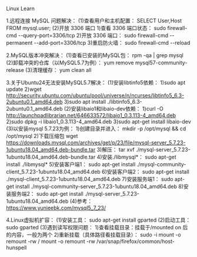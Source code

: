 Linux Learn

1.远程连接 MySQL 问题解决：
(1)查看用户和主机配置：
SELECT User,Host FROM mysql.user;
(2)开放 3306 端口
    1)查看 3306 端口状态：
        sudo firewall-cmd --query-port=3306/tcp
    2)开放 3306 端口：
        sudo firewall-cmd --permanent --add-port=3306/tcp
    3)重启防火墙：
        sudo firewall-cmd --reload

2.MySQL版本冲突解决：
(1)查看已安装的MySQL包：
    rpm -qa | grep mysql
(2)卸载冲突的仓库（以MySQL5.7为例）：
    yum remove mysql57-community-release
(3)清理缓存：
    yum clean all

3.关于Ubuntu24无法安装MySQL5.7解决：
(1)安装libtinfo5依赖：
    1)sudo apt update
    2)wget http://security.ubuntu.com/ubuntu/pool/universe/n/ncurses/libtinfo5_6.3-2ubuntu0.1_amd64.deb
    3)sudo apt install ./libtinfo5_6.3-2ubuntu0.1_amd64.deb
(2)安装libaio1和libaio-dev依赖：
    1)curl -O http://launchpadlibrarian.net/646633572/libaio1_0.3.113-4_amd64.deb
    2)sudo dpkg -i libaio1_0.3.113-4_amd64.deb
    3)sudo apt-get install libaio-dev
(3)以安装mysql 5.7.23为例：
    1)创建目录并进入：
        mkdir -p /opt/mysql && cd /opt/mysql
    2)下载压缩包
        wget https://downloads.mysql.com/archives/get/p/23/file/mysql-server_5.7.23-1ubuntu18.04_amd64.deb-bundle.tar
    3)解压：
        tar xvf ./mysql-server_5.7.23-1ubuntu18.04_amd64.deb-bundle.tar
    4)安装./libmysql*：
        sudo apt-get install ./libmysql*
    5)安装客户端1：
        sudo apt-get install ./mysql-community-client_5.7.23-1ubuntu18.04_amd64.deb
    6)安装客户端2：
        sudo apt-get install ./mysql-client_5.7.23-1ubuntu18.04_amd64.deb
    7)安装服务端1：
        sudo apt-get install ./mysql-community-server_5.7.23-1ubuntu18.04_amd64.deb
    8)安装服务端2：
        sudo apt-get install ./mysql-server_5.7.23-1ubuntu18.04_amd64.deb
(4)参考：
    https://www.yunieebk.com/mysql5_7_23/

4.Linux虚拟机扩容：
(1)安装工具：
    sudo apt-get install gparted
(2)启动工具：
    sudo gparted
(3)遇到读写权限问题：
    1)查看挂载目录：挂载于/mounted on 后的内容，一般为两个
    2)重新挂载（具体路径看挂载目录）：
        sudo -i
        mount -o remount -rw /
        mount -o remount -rw /var/snap/firefox/common/host-hunspell
